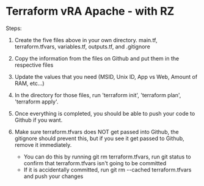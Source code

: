 # Terraform vRA Apache - with RZ

Steps:

1) Create the five files above in your own directory. main.tf, terraform.tfvars, variables.tf, outputs.tf, and .gitignore

2) Copy the information from the files on Github and put them in the respective files

3) Update the values that you need (MSID, Unix ID, App vs Web, Amount of RAM, etc...)

4) In the directory for those files, run 'terraform init', 'terraform plan', 'terraform apply'.

5) Once everything is completed, you should be able to push your code to Github if you want.

6) Make sure terraform.tfvars does NOT get passed into Github, the gitignore should prevent this, but if you see it get passed to Github, remove it immediately.
    - You can do this by running git rm terraform.tfvars, run git status to confirm that terraform.tfvars isn't going to be committed
    - If it is accidentally committed, run git rm --cached terraform.tfvars and push your changes